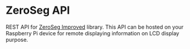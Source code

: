 # ZeroSeg API

REST API for [ZeroSeg Improved](https://github.com/samedamci/ZeroSeg) library. This API can be hosted on your Raspberry Pi device
for remote displaying information on LCD display purpose.
